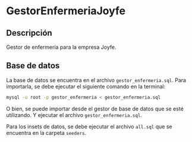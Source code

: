 # GestorEnfermeriaJoyfe

## Descripción
Gestor de enfermería para la empresa Joyfe.

## Base de datos
La base de datos se encuentra en el archivo `gestor_enfermeria.sql`. Para importarla, se debe ejecutar el siguiente comando en la terminal:
```bash
mysql -u root -p gestor_enfermeria < gestor_enfermeria.sql
```

O bien, se puede importar desde el gestor de base de datos que se esté utilizando. Y ejecutar el archivo `gestor_enfermeria.sql`.

Para los insets de datos, se debe ejecutar el archivo `all.sql` que se encuentra en la carpeta `seeders`.

